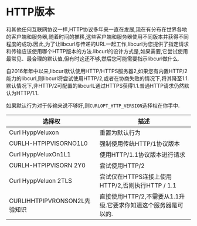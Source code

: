 
# HTTP版本

和其他任何互联网协议一样,HTTP协议多年来一直在发展,现在有分布在世界各地的客户端和服务器,随着时间的推移,这些客户端和服务器使用不同版本并获得不同程度的成功.因此,为了让libcurl与传递的URL一起工作,libcurl为您提供了指定请求和传输应该使用哪个HTTP版本的方法.libcurl的设计方式是,如果需要,它尝试使用最常见、最合理的默认值,但有时这还不够,然后您可能需要指示libcurl做什么.

自2016年年中以来,libcurl默认使用HTTP/HTTPS服务器2,如果您有内置HTTP/2能力的libcurl,则libcurl将尝试使用HTTP/2,或者在协商失败的情况下,将其降至1.1.默认情况下,非HTTP/2可配置的libcurlL通过HTTPS获得1.1.普通HTTP请求仍然默认为HTTP/1.1.

如果默认行为对于传输来说不够好,则`CURLOPT_HTTP_VERSION`选择权在你手中.

| 选择权                      | 描述                                    |
| ------------------------ | ------------------------------------- |
| Curl HyppVeluxon         | 重置为默认行为                               |
| CURLH-HTPIPVISORNO1L0    | 强制使用传统HTTP/1协议版本                      |
| Curl HyppVeluxOn1L1      | 使用HTTP/1.1协议版本进行请求                    |
| CURLH-HTPIPVISORN 2Y0    | 尝试使用HTTP/2                            |
| Curl HyppVeluon 2TLS     | 尝试仅在HTTPS连接上使用HTTP/2,否则执行HTTP / 1.1   |
| CURLIHHTPIPVRONSON2L先验知识 | 直接使用HTTP/2,不需要从1.1升级.它要求你知道这个服务器是可以的. |
